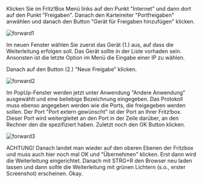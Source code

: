 
Klicken Sie im Fritz!Box Menü links auf den Punkt "Internet" und dann dort auf den Punkt "Freigaben". Danach den Karteireiter "Portfreigaben" anwählen und danach den Button "Gerät für Freigaben hinzufügen" klicken.

![forward1](https://user-images.githubusercontent.com/56664851/118194737-2cf89400-b44a-11eb-8205-50dcb8cd7e2d.png)

Im neuen Fenster wählen Sie zuerst das Gerät (1.) aus, auf dass die Weiterleitung erfolgen soll. Das Gerät sollte in der Liste vorhaden sein. Ansonsten ist die letzte Option im Menü die Eingabe einer IP zu wählen.

Danach auf den Button (2.) "Neue Freigabe" klicken.

![forward2](https://user-images.githubusercontent.com/56664851/118195045-c45de700-b44a-11eb-845a-81af7b350ed7.png)

Im PopUp-Fenster werden jetzt unter Anwendung "Andere Anwendung" ausgewählt und eine beliebige Bezeichnung eingegeben. Das Protokoll muss ebenso angegeben werden wie die Ports, die freigegeben werden sollen. Der Port "Port extern gewünscht" ist der Port an Ihrer Fritz!box. Dieser Port wird weitergleitet an den Port in der Zeile darüber, an den Rechner den die spezifiziert haben. Zuletzt noch den OK Button klicken.

![forward3](https://user-images.githubusercontent.com/56664851/118195326-4ea64b00-b44b-11eb-8155-bf759d73bf00.PNG)

ACHTUNG! Danach landet man wieder auf den oberen Ebenen der Fritzbox und muss auch hier noch mal OK und "Übernehmen" klicken. Erst dann wird die Weiterleitung eingerichtet. Danach mit STRG+R den Browser neu laden lassen und dann sollte die Weiterleitung mit grünen Lichtern (s.o., erster Screenshot) erscheinen. Okay.
